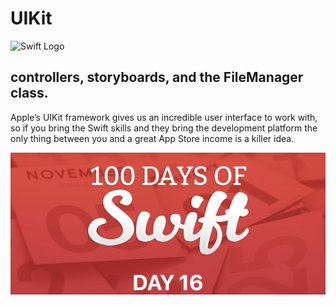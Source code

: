 # UIKit

![Swift Logo](https://cdn-icons-png.flaticon.com/256/919/919833.png)

##  controllers, storyboards, and the FileManager class.

Apple’s UIKit framework gives us an incredible user interface to work with, so if you bring the Swift skills and they bring the development platform the only thing between you and a great App Store income is a killer idea.

![Page 1](day16.png)
